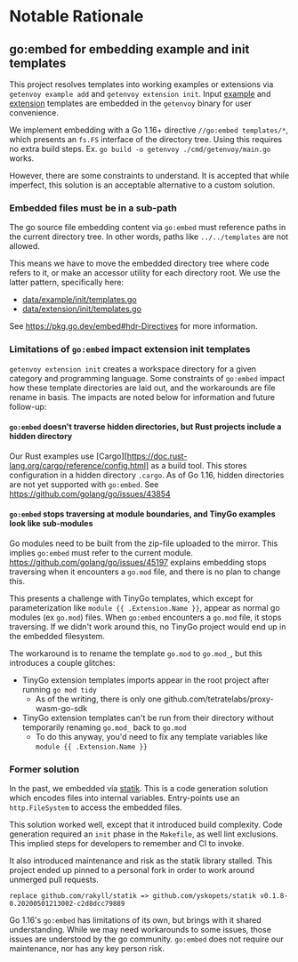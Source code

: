 # Notable Rationale

## go:embed for embedding example and init templates

This project resolves templates into working examples or extensions via `getenvoy example add` and
`getenvoy extension init`. Input [example](data/example/init/templates) and [extension](data/extension/init/templates)
templates are embedded in the `getenvoy` binary for user convenience.

We implement embedding with a Go 1.16+ directive `//go:embed templates/*`, which presents an `fs.FS` interface of the
directory tree. Using this requires no extra build steps. Ex. `go build -o getenvoy ./cmd/getenvoy/main.go` works.

However, there are some constraints to understand. It is accepted that while imperfect, this solution is an acceptable
alternative to a custom solution.

### Embedded files must be in a sub-path
The go source file embedding content via `go:embed` must reference paths in the current directory tree. In other words,
paths like `../../templates` are not allowed.

This means we have to move the embedded directory tree where code refers to it, or make an accessor utility for each
directory root. We use the latter pattern, specifically here:
* [data/example/init/templates.go](data/example/init/templates.go) 
* [data/extension/init/templates.go](data/extension/init/templates.go)

See https://pkg.go.dev/embed#hdr-Directives for more information.

### Limitations of `go:embed` impact extension init templates
`getenvoy extension init` creates a workspace directory for a given category and programming language. Some constraints
of `go:embed` impact how these template directories are laid out, and the workarounds are file rename in basis. The
impacts are noted below for information and future follow-up:

#### `go:embed` doesn't traverse hidden directories, but Rust projects include a hidden directory 
Our Rust examples use [Cargo][https://doc.rust-lang.org/cargo/reference/config.html] as a build tool. This stores
configuration in a hidden directory `.cargo`. As of Go 1.16, hidden directories are not yet supported with `go:embed`.
See https://github.com/golang/go/issues/43854

#### `go:embed` stops traversing at module boundaries, and TinyGo examples look like sub-modules
Go modules need to be built from the zip-file uploaded to the mirror. This implies `go:embed` must refer to the
current module. https://github.com/golang/go/issues/45197 explains embedding stops traversing when it encounters a
`go.mod` file, and there is no plan to change this.

This presents a challenge with TinyGo templates, which except for parameterization like `module {{ .Extension.Name }}`,
appear as normal go modules (ex `go.mod`) files. When `go:embed` encounters a `go.mod` file, it stops traversing. If we
didn't work around this, no TinyGo project would end up in the embedded filesystem.

The workaround is to rename the template `go.mod` to `go.mod_`, but this introduces a couple glitches:

* TinyGo extension templates imports appear in the root project after running `go mod tidy`
  * As of the writing, there is only one github.com/tetratelabs/proxy-wasm-go-sdk
* TinyGo extension templates can't be run from their directory without temporarily renaming `go.mod_` back to `go.mod`
  * To do this anyway, you'd need to fix any template variables like `module {{ .Extension.Name }}`

### Former solution
In the past, we embedded via [statik](https://github.com/rakyll/statik). This is a code generation solution which
encodes files into internal variables. Entry-points use an `http.FileSystem` to access the embedded files.

This solution worked well, except that it introduced build complexity. Code generation required an `init` phase in the
`Makefile`, as well lint exclusions. This implied steps for developers to remember and CI to invoke.

It also introduced maintenance and risk as the statik library stalled. This project ended up pinned to a personal fork
in order to work around unmerged pull requests.
```
replace github.com/rakyll/statik => github.com/yskopets/statik v0.1.8-0.20200501213002-c2d8dcc79889
```

Go 1.16's `go:embed` has limitations of its own, but brings with it shared understanding. While we may need workarounds
to some issues, those issues are understood by the go community. `go:embed` does not require our maintenance, nor has
any key person risk.
